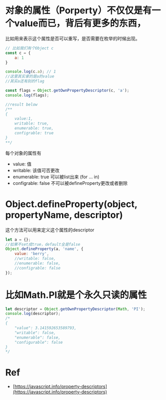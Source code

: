# 对象的属性（Porperty）不仅仅是有一个value而已，背后有更多的东西，
比如用来表示这个属性是否可以重写，是否需要在枚举的时候出现。
```javascript
// 比如我们有个Object c
const c = {
	a: 1
}

console.log(c.a); // 1
//这里其实拿的是a的value
//其实a还有别的flag

const flags = Object.getOwnPropertyDescriptor(c, 'a');
console.log(flags);

//result below
/**
{
	value:1,
	writable: true,
	enumerable: true,
	configrable: true	
}		
**/
```
每个对象的属性有
- value: 值
- writable: 该值可否更改
- enumerable: true 可以被list出来 (for ... in)
- configrable: false 不可以被defineProperty更改或者删除

# Object.defineProperty(object, propertyName, descriptor)
这个方法可以用来定义这个属性的descriptor
```javascript
let a = {};
//如果不set成true，default全是false
Object.defineProperty(a, 'name', {
	value: 'berry',
	//writable: false,
	//enumerable: false,
	//configrable: false	
});
```

# 比如Math.PI就是个永久只读的属性
```javascript
let descriptor = Object.getOwnPropertyDescriptor(Math, 'PI');
console.log(descriptor);
/*
{
	"value": 3.141592653589793,
	"writable": false,
	"enumerable": false,
	"configurable": false
}
*/
```

# Ref
- [https://javascript.info/property-descriptors](https://javascript.info/property-descriptors)